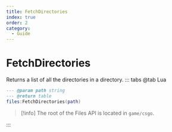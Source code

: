 ```yaml
---
title: FetchDirectories
index: true
order: 2
category:
  - Guide
---
```


# FetchDirectories
Returns a list of all the directories in a directory.
::: tabs
@tab Lua
```lua
--- @param path string
--- @return table
files:FetchDirectories(path)
```
> [!info]
> The root of the Files API is located in `game/csgo`.

:::